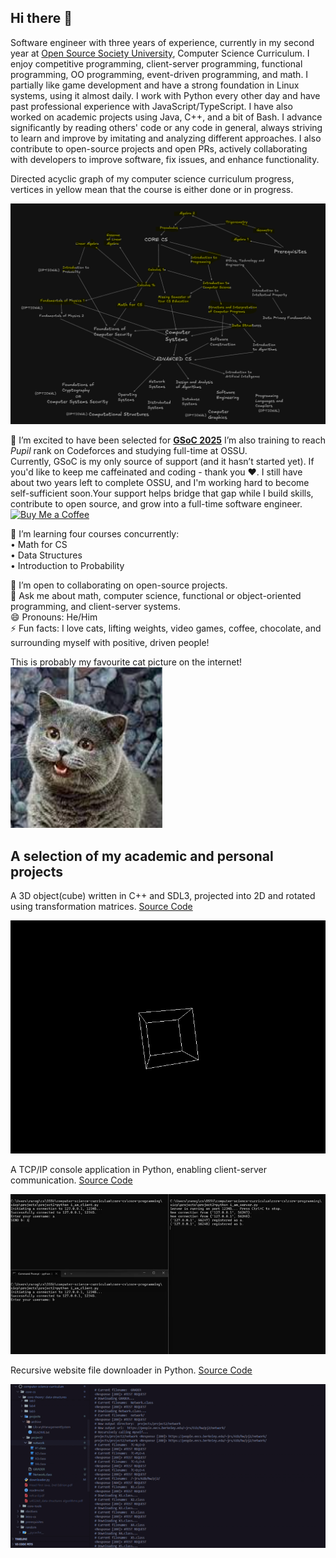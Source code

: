 <!--
**edcedcedcedc/edcedcedcedc** is a ✨ _special_ ✨ repository because its `README.md` (this file) appears on your GitHub profile.

Here are some ideas to get you started:
- 📫 How to reach me: [LinkedIn](https://www.linkedin.com/in/androranogajec/) or [email](mailto:ranogaet@gmail.com).
- 🔭 I’m currently working on ...
- 🌱 I’m currently learning ...
- 👯 I’m looking to collaborate on ...
- 🤔 I’m looking for help with ...
- 💬 Ask me about ...
- 📫 How to reach me: ...
- 😄 Pronouns: ...
- ⚡ Fun fact: ...
-->

## Hi there 👋  

Software engineer with three years of experience, currently in my second year at [Open Source Society University](https://github.com/edcedcedcedc/computer-science-curriculum-ossu), Computer Science Curriculum. I enjoy competitive programming, client-server programming, functional programming, OO programming, event-driven programming, and math. I partially like game development and have a strong foundation in Linux systems, using it almost daily. I work with Python every other day and have past professional experience with JavaScript/TypeScript. I have also worked on academic projects using Java, C++, and a bit of Bash. I advance significantly by reading others' code or any code in general, always striving to learn and improve by imitating and analyzing different approaches. I also contribute to open-source projects and open PRs, actively collaborating with developers to improve software, fix issues, and enhance functionality.

Directed acyclic graph of my computer science curriculum progress, vertices in yellow mean that the course is either done or in progress.

![image](Screenshot%202025-07-12%20013433.png)

🔭 I’m excited to have been selected for [**GSoC 2025**](https://summerofcode.withgoogle.com/programs/2025/projects/RTuXxB1k) I’m also training to reach *Pupil* rank on Codeforces and studying full-time at OSSU.  
Currently, GSoC is my only source of support (and it hasn’t started yet). If you'd like to keep me caffeinated and coding - thank you ❤️.
I still have about two years left to complete OSSU, and I'm working hard to become self-sufficient soon.Your support helps bridge that gap while I build skills, contribute to open source, and grow into a full-time software engineer.<br>
[![Buy Me a Coffee](https://www.buymeacoffee.com/assets/img/custom_images/yellow_img.png)](https://www.buymeacoffee.com/androranogajec)

🌱 I’m learning four courses concurrently:  
• Math for CS  
• Data Structures  
• Introduction to Probability

👯 I’m open to collaborating on open-source projects.  
💬 Ask me about math, computer science, functional or object-oriented programming, and client-server systems.  
😄 Pronouns: He/Him  
⚡ Fun facts: I love cats, lifting weights, video games, coffee, chocolate, and surrounding myself with positive, driven people!

  This is probably my favourite cat picture on the internet!<br>
  ![image](cs50cat.png)<br>

  ## A selection of my academic and personal projects
  A 3D object(cube) written in C++ and SDL3, projected into 2D and rotated using transformation matrices. [Source Code](https://github.com/edcedcedcedc/computer-science-curriculum-ossu/tree/master/advanced-cs/advanced-math/linear-algebra/spinningCube)

  ![spinningcube](spinningcube.gif)<br>

  A TCP/IP console application in Python, enabling client-server communication. [Source Code](https://github.com/edcedcedcedc/computer-science-curriculum-ossu/tree/master/core-cs/core-programming/sicp/projects/project2)<br>
  
  ![tcp](tcp1.gif)<br>

   Recursive website file downloader in Python. [Source Code](https://github.com/edcedcedcedc/computer-science-curriculum-ossu/tree/master/core-cs/core-theory/data-structures/projects/download)<br>
  
  ![tcp](downloader111.gif)<br>

